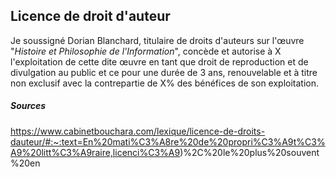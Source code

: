 ## Licence de droit d'auteur

Je soussigné Dorian Blanchard, titulaire de droits d'auteurs sur l'œuvre "*Histoire et Philosophie de l'Information*", concède et autorise à X l'exploitation de cette dite œuvre en tant que droit de reproduction et de divulgation au public et ce pour une durée de 3 ans, renouvelable et à titre non exclusif avec la contrepartie de X% des bénéfices de son exploitation.



##### Sources

https://www.cabinetbouchara.com/lexique/licence-de-droits-dauteur/#:~:text=En%20mati%C3%A8re%20de%20propri%C3%A9t%C3%A9%20litt%C3%A9raire,licenci%C3%A9)%2C%20le%20plus%20souvent%20en